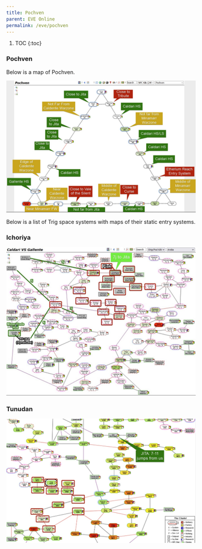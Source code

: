 ```yaml
---
title: Pochven
parent: EVE Online
permalink: /eve/pochven
---
```

1. TOC
{:toc}
### Pochven
Below is a map of Pochven.

![Pochven](/images/eve/pochven.jpg)

Below is a list of Trig space systems with maps of their static entry systems.
 
### Ichoriya
![Ichoriya](/images/eve/ichoriya-statics.jpg)

### Tunudan
![Tunudan](/images/eve/tunudan-statics.jpg)
